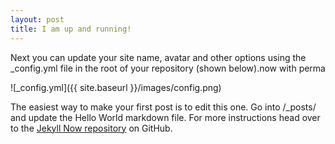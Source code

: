 ```yaml
---
layout: post
title: I am up and running!
---
```


Next you can update your site name, avatar and other options using the _config.yml file in the root of your repository (shown below).now with perma

![_config.yml]({{ site.baseurl }}/images/config.png)

The easiest way to make your first post is to edit this one. Go into /_posts/ and update the Hello World markdown file. For more instructions head over to the [Jekyll Now repository](https://github.com/barryclark/jekyll-now) on GitHub.
